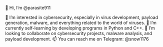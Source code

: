 👋 Hi, I’m @parasite911

👀 I’m interested in cybersecurity, especially in virus development, payload generation, malware, and everything related to the world of viruses.
🌱 I’m currently self-learning by developing programs in Python and C++.
💞️ I’m looking to collaborate on cybersecurity projects, malware analysis, and payload development.
📫 You can reach me on Telegram: @snow1176



<!---
mazen91111/mazen91111 is a ✨ special ✨ repository because its `README.md` (this file) appears on your GitHub profile.
You can click the Preview link to take a look at your changes.
--->
